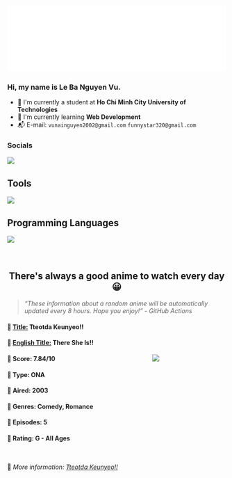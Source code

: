 
<img src="svg/nai.svg" />

<br />

<h3>Hi, my name is <strong>Le Ba Nguyen Vu</strong>.</h3>

- 🏫 I'm currently a student at **Ho Chi Minh City University of Technologies**
- 👀 I'm currently learning **Web Development**
- 📬 E-mail: `vunainguyen2002@gmail.com` `funnystar320@gmail.com`


<h3>Socials</h3>
<a target="_blank" href="https://instagram.com/vu.le1352"><img src="https://img.shields.io/badge/Instagram-%23E4405F.svg?style=for-the-badge&logo=Instagram&logoColor=white" /></a>

<p>
  <h2>Tools</h2>
  <a href="https://skillicons.dev">
    <img src="https://skillicons.dev/icons?i=git,dotnet,mongodb,express,react,nodejs,bootstrap,tailwind,laravel,docker&theme=dark" />
  </a>

  <br />

  <h2>Programming Languages</h2>

  <a href="https://skillicons.dev">
    <img src="https://skillicons.dev/icons?i=javascript,typescript,html,css,cs,php&theme=dark" />
  </a>
</p>

<br />

<h2 align="center">There's always a good anime to watch every day 😀</h2>

<blockquote>
<i>
<q>These information about a random anime will be automatically updated every 8 hours. Hope you enjoy!</q> - GitHub Actions
</i>
</blockquote>

<h4>
  <strong>🥭 <u>Title:</u></strong> Tteotda Keunyeo!!
</h4>

<h4>🌿 <u>English Title:</u> There She Is!!</h4>

<img align="right" width="170" src=https://cdn.myanimelist.net/images/anime/2/29995.jpg />

<h4>🌱 Score: 7.84/10</h4>

<h4>🌲 Type: ONA</h4>

<h4>🌴 Aired: 2003</h4>

<h4>🌵 Genres: Comedy, Romance</h4>

<h4>🥑 Episodes: 5</h4>

<h4>🍏 Rating: G - All Ages</h4>

<br />

🍂 *More information: [Tteotda Keunyeo!!](https://myanimelist.net/anime/6505/Tteotda_Keunyeo)*
    